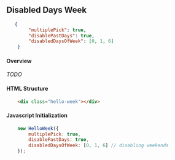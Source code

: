 ## Disabled Days Week

```json
   {
        "multiplePick": true,
        "disablePastDays": true,
        "disabledDaysOfWeek": [0, 1, 6]
    }
```

#### Overview
_TODO_

#### HTML Structure
```html
    <div class="hello-week"></div>
```

#### Javascript Initialization
```js
    new HelloWeek({
        multiplePick: true,
        disablePastDays: true,
        disabledDaysOfWeek: [0, 1, 6] // disabling weekends
    });
```

